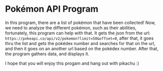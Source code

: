 # Pokémon API Program
In this program, there are a list of pokémon that have been collected! Now, we need to analyze the different 
pokémon, such as their abilities, fortunately, this program can help with that. It gets the json from the url:
```https://pokeapi.co/api/v2/pokemon?limit=50&offset=0```, after that, it goes thru the list and gets the pokédex 
number and searches for that on the url, and then it goes on an another url based on the pokédex number. After that, 
the program gathers data, and displays it.

I hope that you will enjoy this progam and hang out with pikachu :)
